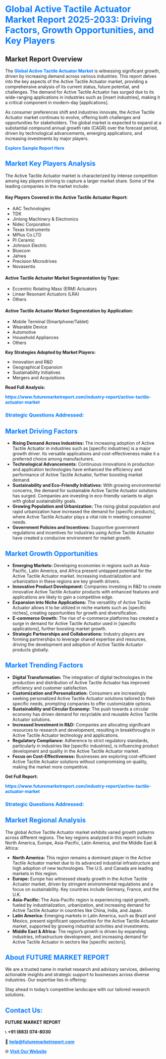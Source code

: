 <h1 style="color: #007BFF;">Global Active Tactile Actuator Market Report 2025-2033: Driving Factors, Growth Opportunities, and Key Players</h1>

<section id="overview">
<h2>Market Report Overview</h2>
<p>The <a href="https://www.futuremarketreport.com/industry-report/active-tactile-actuator-market" style="color: #007BFF; text-decoration: none;"><strong>Global Active Tactile Actuator Market</strong></a> is witnessing significant growth, driven by increasing demand across various industries. This report delves into the key aspects of the Active Tactile Actuator market, providing a comprehensive analysis of its current status, future potential, and challenges. The demand for Active Tactile Actuator has surged due to its wide-ranging applications in industries such as [insert industries], making it a critical component in modern-day [applications].</p>
<p>As consumer preferences shift and industries innovate, the Active Tactile Actuator market continues to evolve, offering both challenges and opportunities for stakeholders. The global market is expected to expand at a substantial compound annual growth rate (CAGR) over the forecast period, driven by technological advancements, emerging applications, and increasing investments by major players.</p>
</section>

<section id="overview">
<p><a href="https://www.futuremarketreport.com/request-sample/reportId=81595" style="color: #007BFF; text-decoration: none;"><strong>Explore Sample Report Here</strong></a></p>
</section>

<section id="key-players">
<h2 style="color: #007BFF;">Market Key Players Analysis</h2>
<p>The Active Tactile Actuator market is characterized by intense competition among key players striving to capture a larger market share. Some of the leading companies in the market include:</p>
<h4>Key Players Covered in the Active Tactile Actuator Report:</h4>
<ul><li>AAC Technologies</li><li>TDK</li><li>Jinlong Machinery &amp; Electronics</li><li>Nidec Corporation</li><li>Texas Instruments</li><li>MPlus Co.LTD</li><li>PI Ceramic</li><li>Johnson Electric</li><li>Bluecom</li><li>Jahwa</li><li>Precision Microdrives</li><li>Novasentis</li></ul>
<h4>Active Tactile Actuator Market Segmentation by Type:</h4>
<ul><li>Eccentric Rotating Mass (ERM) Actuators</li><li>Linear Resonant Actuators (LRA)</li><li>Others</li></ul>

<h4>Active Tactile Actuator Market Segmentation by Application:</h4>
<ul><li>Mobile Terminal (Smartphone/Tablet)</li><li>Wearable Device</li><li>Automotive</li><li>Household Appliances</li><li>Others</li></ul>
<p><strong>Key Strategies Adopted by Market Players:</strong></p>
<ul>
<li>Innovation and R&D</li>
<li>Geographical Expansion</li>
<li>Sustainability Initiatives</li>
<li>Mergers and Acquisitions</li>
</ul>
</section>

<section>
<p><strong>Read Full Analysis: </strong></p><a href="https://www.futuremarketreport.com/industry-report/active-tactile-actuator-market" style="color: #007BFF; text-decoration: none;"><strong>https://www.futuremarketreport.com/industry-report/active-tactile-actuator-market</strong></a>
<h3 style="color: #007BFF;">Strategic Questions Addressed:</h3>
</section>

<section id="driving-factors">
<h2 style="color: #007BFF;">Market Driving Factors</h2>
<ul>
<li><strong>Rising Demand Across Industries:</strong> The increasing adoption of Active Tactile Actuator in industries such as [specific industries] is a major growth driver. Its versatile applications and cost-effectiveness make it a preferred choice among manufacturers.</li>
<li><strong>Technological Advancements:</strong> Continuous innovations in production and application technologies have enhanced the efficiency and performance of Active Tactile Actuator, further boosting market demand.</li>
<li><strong>Sustainability and Eco-Friendly Initiatives:</strong> With growing environmental concerns, the demand for sustainable Active Tactile Actuator solutions has surged. Companies are investing in eco-friendly variants to align with global sustainability goals.</li>
<li><strong>Growing Population and Urbanization:</strong> The rising global population and rapid urbanization have increased the demand for [specific products], where Active Tactile Actuator plays a vital role in meeting consumer needs.</li>
<li><strong>Government Policies and Incentives:</strong> Supportive government regulations and incentives for industries using Active Tactile Actuator have created a conducive environment for market growth.</li>
</ul>
</section>

<section id="growth-opportunities">
<h2 style="color: #007BFF;">Market Growth Opportunities</h2>
<ul>
<li><strong>Emerging Markets:</strong> Developing economies in regions such as Asia-Pacific, Latin America, and Africa present untapped potential for the Active Tactile Actuator market. Increasing industrialization and urbanization in these regions are key growth drivers.</li>
<li><strong>Innovative Product Development:</strong> Companies investing in R&D to create innovative Active Tactile Actuator products with enhanced features and applications are likely to gain a competitive edge.</li>
<li><strong>Expansion into Niche Applications:</strong> The versatility of Active Tactile Actuator allows it to be utilized in niche markets such as [specific niches], creating opportunities for growth and diversification.</li>
<li><strong>E-commerce Growth:</strong> The rise of e-commerce platforms has created a surge in demand for Active Tactile Actuator used in [specific applications], further boosting market growth.</li>
<li><strong>Strategic Partnerships and Collaborations:</strong> Industry players are forming partnerships to leverage shared expertise and resources, driving the development and adoption of Active Tactile Actuator products globally.</li>
</ul>
</section>

<section id="trending-factors">
<h2 style="color: #007BFF;">Market Trending Factors</h2>
<ul>
<li><strong>Digital Transformation:</strong> The integration of digital technologies in the production and distribution of Active Tactile Actuator has improved efficiency and customer satisfaction.</li>
<li><strong>Customization and Personalization:</strong> Consumers are increasingly seeking personalized Active Tactile Actuator solutions tailored to their specific needs, prompting companies to offer customizable options.</li>
<li><strong>Sustainability and Circular Economy:</strong> The push towards a circular economy has driven demand for recyclable and reusable Active Tactile Actuator solutions.</li>
<li><strong>Increased Investment in R&D:</strong> Companies are allocating significant resources to research and development, resulting in breakthroughs in Active Tactile Actuator technology and applications.</li>
<li><strong>Regulatory Compliance:</strong> Adherence to strict regulatory standards, particularly in industries like [specific industries], is influencing product development and quality in the Active Tactile Actuator market.</li>
<li><strong>Focus on Cost-Effectiveness:</strong> Businesses are exploring cost-efficient Active Tactile Actuator solutions without compromising on quality, making the market more competitive.</li>
</ul>
</section>

<section>
<p><strong>Get Full Report: </strong></p><a href="https://www.futuremarketreport.com/industry-report/active-tactile-actuator-market" style="color: #007BFF; text-decoration: none;"><strong>https://www.futuremarketreport.com/industry-report/active-tactile-actuator-market</strong></a>
<h3 style="color: #007BFF;">Strategic Questions Addressed:</h3>
</section>


<section id="regional-analysis">
<h2 style="color: #007BFF;">Market Regional Analysis</h2>
<p>The global Active Tactile Actuator market exhibits varied growth patterns across different regions. The key regions analyzed in this report include North America, Europe, Asia-Pacific, Latin America, and the Middle East & Africa:</p>
<ul>
<li><strong>North America:</strong> This region remains a dominant player in the Active Tactile Actuator market due to its advanced industrial infrastructure and high adoption of new technologies. The U.S. and Canada are leading markets in this region.</li>
<li><strong>Europe:</strong> Europe has witnessed steady growth in the Active Tactile Actuator market, driven by stringent environmental regulations and a focus on sustainability. Key countries include Germany, France, and the U.K.</li>
<li><strong>Asia-Pacific:</strong> The Asia-Pacific region is experiencing rapid growth, fueled by industrialization, urbanization, and increasing demand for Active Tactile Actuator in countries like China, India, and Japan.</li>
<li><strong>Latin America:</strong> Emerging markets in Latin America, such as Brazil and Mexico, present significant opportunities for the Active Tactile Actuator market, supported by growing industrial activities and investments.</li>
<li><strong>Middle East & Africa:</strong> The region’s growth is driven by expanding industries, infrastructure development, and increasing demand for Active Tactile Actuator in sectors like [specific sectors].</li>
</ul>
</section>

<footer>
<h2 style="color: #007BFF;">About FUTURE MARKET REPORT</h2>
<p>We are a trusted name in market research and advisory services, delivering actionable insights and strategic support to businesses across diverse industries. Our expertise lies in offering:</p>

<p>Stay ahead in today’s competitive landscape with our tailored research solutions.</p>

<h2 style="color: #007BFF;">Contact Us:</h2>
<p><strong>FUTURE MARKET REPORT</strong></p>
<p>📞 <strong>+91 (883) 074-8030</strong></p>
<p>📧 <strong><a href="mailto:help@futuremarketreport.com" style="color: #007BFF;">help@futuremarketreport.com</a></strong></p>
<p>🌐 <strong><a href="https://www.futuremarketreport.com/" style="color: #007BFF;">Visit Our Website</a></strong></p>
</footer>